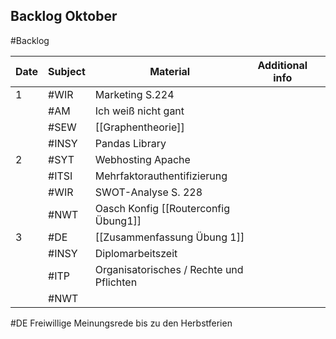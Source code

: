 ## Backlog Oktober
#Backlog

| Date | Subject | Material                                 | Additional info |     |
| ---- | ------- | ---------------------------------------- | --------------- | --- |
| 1    | #WIR    | Marketing S.224                          |                 |     |
|      | #AM     | Ich weiß nicht gant                      |                 |     |
|      | #SEW    | [[Graphentheorie]]                       |                 |     |
|      | #INSY   | Pandas Library                           |                 |     |
| 2    | #SYT    | Webhosting Apache                        |                 |     |
|      | #ITSI   | Mehrfaktorauthentifizierung              |                 |     |
|      | #WIR    | SWOT-Analyse S. 228                      |                 |     |
|      | #NWT    | Oasch Konfig [[Routerconfig Übung1]]     |                 |     |
| 3    | #DE     | [[Zusammenfassung Übung 1]]              |                 |     |
|      | #INSY   | Diplomarbeitszeit                        |                 |     |
|      | #ITP    | Organisatorisches / Rechte und Pflichten |                 |     |
|      | #NWT    |                                          |                 |     |
#DE Freiwillige Meinungsrede bis zu den Herbstferien